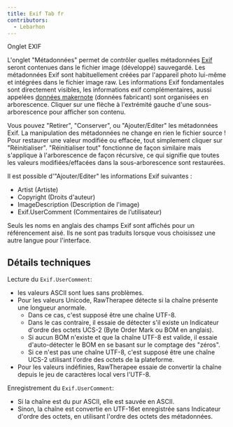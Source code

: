 ```yaml
---
title: Exif Tab fr
contributors:
  - Lebarhon
---
```


<div class="pagetitle">

Onglet EXIF

</div>

L'onglet "Métadonnées" permet de contrôler quelles métadonnées
[Exif](https://en.wikipedia.org/wiki/Exif) seront contenues dans le
fichier image (développé) sauvegardé. Les métadonnées Exif sont
habituellement créées par l'appareil photo lui-même et intégrées dans le
fichier image raw. Les informations Exif fondamentales sont directement
visibles, les informations exif complémentaires, aussi appelées [données
makernote](https://en.wikipedia.org/wiki/Exchangeable_image_file_format#MakerNote_data)
(données fabricant) sont organisées en arborescence. Cliquer sur une
flèche à l'extrémité gauche d'une sous-arborescence pour afficher son
contenu.

Vous pouvez "Retirer", "Conserver", ou "Ajouter/Editer" les métadonnées
Exif. La manipulation des métadonnées ne change en rien le fichier
source ! Pour restaurer une valeur modifiée ou effacée, tout simplement
cliquer sur "Réinitialiser". "Réinitialiser tout" fonctionne de façon
similaire mais s'applique à l'arborescence de façon récursive, ce qui
signifie que toutes les valeurs modifiées/effacées dans la
sous-arborescence sont restaurées.

Il est possible d'"Ajouter/Editer" les informations Exif suivantes :

- Artist (Artiste)
- Copyright (Droits d'auteur)
- ImageDescription (Description de l'image)
- Exif.UserComment (Commentaires de l’utilisateur)

Seuls les noms en anglais des champs Exif sont affichés pour un
référencement aisé. Ils ne sont pas traduits lorsque vous choisissez une
autre langue pour l'interface.

## Détails techniques

Lecture du `Exif.UserComment`:

- les valeurs ASCII sont lues sans problèmes.
- Pour les valeurs Unicode, RawTherapee détecte si la chaîne présente
  une longueur anormale.
  - Dans ce cas, c'est supposé être une chaîne UTF-8.
  - Dans le cas contraire, il essaie de détecter s'il existe un
    Indicateur d'ordre des octets UCS-2 (Byte Order Mark ou BOM en
    anglais).
  - Si aucun BOM n'existe et que la chaîne UTF-8 est valide, il essaie
    d'auto-détecter le BOM en se basant sur le comptage des "zéros".
  - Si ce n'est pas une chaîne UTF-8, c'est supposé être une chaîne
    UCS-2 utilisant l'ordre des octets de la plateforme.
- Pour les valeurs indéfinies, RawTherapee essaie de convertir la chaîne
  depuis le jeu de caractères local vers l'UTF-8.

Enregistrement du `Exif.UserComment`:

- Si la chaîne est du pur ASCII, elle est sauvée en ASCII.
- Sinon, la chaîne est convertie en UTF-16et enregistrée sans Indicateur
  d'ordre des octets, en utilisant l'ordre des octets des métadonnées.
